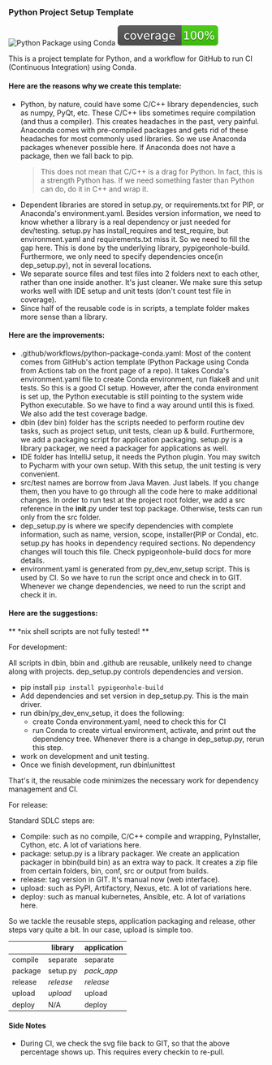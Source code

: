 ### Python Project Setup Template

![Python Package using Conda](https://github.com/psilons/pypigeonhole-simple-utils/workflows/Python%20Package%20using%20Conda/badge.svg)
![Test Coverage](coverage.svg)

This is a project template for Python, and a workflow for GitHub to run 
CI (Continuous Integration) using Conda.

#### Here are the reasons why we create this template:

- Python, by nature, could have some C/C++ library dependencies, such as numpy, 
  PyQt, etc. These C/C++ libs sometimes require compilation (and thus a 
  compiler). This creates headaches in the past, very painful. Anaconda comes
  with pre-compiled packages and gets rid of these headaches for most commonly
  used libraries. So we use Anaconda packages whenever possible here. If 
  Anaconda does not have a package, then we fall back to pip. 
  >This does not mean that C/C++ is a drag for Python. In fact, this is a 
  strength Python has. If we need something faster than Python can do, do it 
  in C++ and wrap it.
- Dependent libraries are stored in setup.py, or requirements.txt for PIP, or 
  Anaconda's environment.yaml. Besides version information, we need to know
  whether a library is a real dependency or just needed for dev/testing. 
  setup.py has install_requires and test_require, but environment.yaml and 
  requirements.txt miss it. So we need to fill the gap here. This is done 
  by the underlying library, pypigeonhole-build. Furthermore, we only need to
  specify dependencies once(in dep_setup.py), not in several locations.
- We separate source files and test files into 2 folders next to each other,
  rather than one inside another. It's just cleaner. We make sure this setup
  works well with IDE setup and unit tests (don't count test file in coverage).
- Since half of the reusable code is in scripts, a template folder makes more
  sense than a library.
  
#### Here are the improvements:

- .github/workflows/python-package-conda.yaml: Most of the content comes from
  GitHub's action template (Python Package using Conda from Actions tab on the
  front page of a repo). It takes Conda's environment.yaml file to create Conda
  environment, run flake8 and unit tests. So this is a good CI setup. However,
  after the conda environment is set up, the Python executable is still pointing
  to the system wide Python executable. So we have to find a way around until 
  this is fixed. We also add the test coverage badge.
- dbin (dev bin) folder has the scripts needed to perform routine dev tasks, 
  such as project setup, unit tests, clean up & build. Furthermore, we add a
  packaging script for application packaging. setup.py is a library packager, 
  we need a packager for applications as well.
- IDE folder has IntelliJ setup, it needs the Python plugin. You may switch
  to Pycharm with your own setup. With this setup, the unit testing is very
  convenient.
- src/test names are borrow from Java Maven. Just labels. If you change them,
  then you have to go through all the code here to make additional changes.
  In order to run test at the project root folder, we add a src reference in
  the __init__.py under test top package. Otherwise, tests can run only from
  the src folder.
- dep_setup.py is where we specify dependencies with complete information, such
  as name, version, scope, installer(PIP or Conda), etc. setup.py has hooks in 
  dependency required sections. No dependency changes will touch this file.
  Check pypigeonhole-build docs for more details.
- environment.yaml is generated from py_dev_env_setup script. This is used by CI. So
  we have to run the script once and check in to GIT. Whenever we change 
  dependencies, we need to run the script and check it in.
  
#### Here are the suggestions:
** *nix shell scripts are not fully tested! **

For development:

All scripts in dbin, bbin and .github are reusable, unlikely need to change
along with projects. dep_setup.py controls dependencies and version.

- pip install ```pip install pypigeonhole-build```
- Add dependencies and set version in dep_setup.py. This is the main driver.
- run dbin/py_dev_env_setup, it does the following:
    - create Conda environment.yaml, need to check this for CI
    - run Conda to create virtual environment, activate, and print out the
      dependency tree. Whenever there is a change in dep_setup.py, rerun
      this step.
- work on development and unit testing. 
- Once we finish development, run dbin\unittest

That's it, the reusable code minimizes the necessary work for dependency 
management and CI. 

For release:

Standard SDLC steps are:

- Compile: such as no compile, C/C++ compile and wrapping, PyInstaller, 
  Cython, etc. A lot of variations here.
- package: setup.py is a library packager. We create an application packager
  in bbin(build bin) as an extra way to pack. It creates a zip file from
  certain folders, bin, conf, src or output from builds.
- release: tag version in GIT. It's manual now (web interface).
- upload: such as PyPI, Artifactory, Nexus, etc. A lot of variations here.
- deploy: such as manual kubernetes, Ansible, etc. A lot of variations here.

So we tackle the reusable steps, application packaging and release, other 
steps vary quite a bit. In our case, upload is simple too.

|         | library   | application  |
|---------|-----------|--------------|
| compile | separate  | separate     |
| package | setup.py  | *pack_app*   |
| release | *release* | *release*    |
| upload  | *upload*  | upload       |
| deploy  | N/A       | deploy       |


#### Side Notes 

- During CI, we check the svg file back to GIT, so that the above percentage
  shows up. This requires every checkin to re-pull. 

